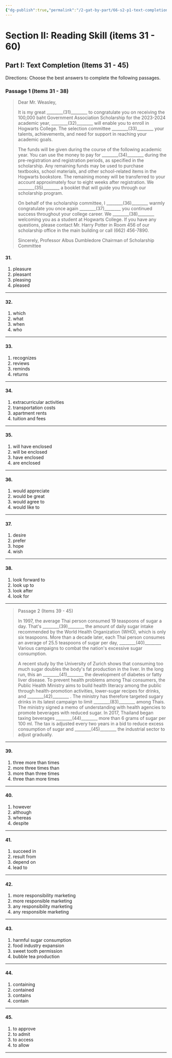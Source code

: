 ```yaml
---
{"dg-publish":true,"permalink":"/2-gat-by-part/66-s2-p1-text-completion/"}
---
```


# Section II: Reading Skill (items 31 - 60)
## Part I: Text Completion (Items 31 - 45)
Directions: Choose the best answers to complete the following passages.

### Passage 1 (Items 31 - 38)

> Dear Mr. Weasley,
> 
> It is my great \_\_\_\_\_\_\_\_(31)\_\_\_\_\_\_\_\_ to congratulate you on receiving the 100,000 baht Government Association Scholarship for the 2023-2024 academic year, \_\_\_\_\_\_\_\_(32)\_\_\_\_\_\_\_\_ will enable you to enroll in Hogwarts College. The selection committee \_\_\_\_\_\_\_\_(33)\_\_\_\_\_\_\_\_ your talents, achievements, and need for support in reaching your academic goals.
> 
> The funds will be given during the course of the following academic year. You can use the money to pay for \_\_\_\_\_\_\_\_(34)\_\_\_\_\_\_\_\_ during the pre-registration and registration periods, as specified in the scholarship. Any remaining funds may be used to purchase textbooks, school materials, and other school-related items in the Hogwarts bookstore. The remaining money will be transferred to your account approximately four to eight weeks after registration. We \_\_\_\_\_\_\_\_(35)\_\_\_\_\_\_\_\_ a booklet that will guide you through our scholarship program.
> 
> On behalf of the scholarship committee, I \_\_\_\_\_\_\_\_(36)\_\_\_\_\_\_\_\_ warmly congratulate you once again \_\_\_\_\_\_\_\_(37)\_\_\_\_\_\_\_\_ you continued success throughout your college career. We \_\_\_\_\_\_\_\_(38)\_\_\_\_\_\_\_\_ welcoming you as a student at Hogwarts College. If you have any questions, please contact Mr. Harry Potter in Room 456 of our scholarship office in the main building or call (662) 456-7890.
> 
> Sincerely,
> Professor Albus Dumbledore
> Chairman of Scholarship Committee

#### 31.
1) pleasure
2) pleasant
3) pleasing
4) pleased

---
#### 32.
1) which
2) what
3) when
4) who

---
#### 33.
1) recognizes
2) reviews
3) reminds
4) returns

---
#### 34.
1) extracurricular activities
2) transportation costs
3) apartment rents
4) tuition and fees

---
#### 35.
1) will have enclosed
2) will be enclosed
3) have enclosed
4) are enclosed

---
#### 36.
1) would appreciate
2) would be great
3) would agree to
4) would like to

---
#### 37.
1) desire
2) prefer
3) hope
4) wish

---
#### 38.
1) look forward to
2) look up to
3) look after
4) look for

---

> Passage 2 (Items 39 - 45)
> 
> In 1997, the average Thai person consumed 19 teaspoons of sugar a day. That's \_\_\_\_\_\_\_\_(39)\_\_\_\_\_\_\_\_ the amount of daily sugar intake recommended by the World Health Organization (WHO), which is only six teaspoons. More than a decade later, each Thai person consumes an average of 25.5 teaspoons of sugar per day, \_\_\_\_\_\_\_\_(40)\_\_\_\_\_\_\_\_ Various campaigns to combat the nation's excessive sugar consumption.
> 
> A recent study by the University of Zurich shows that consuming too much sugar doubles the body's fat production in the liver. In the long run, this an \_\_\_\_\_\_\_\_(41)\_\_\_\_\_\_\_\_ the development of diabetes or fatty liver disease. To prevent health problems among Thai consumers, the Public Health Ministry aims to build health literacy among the public through health-promotion activities, lower-sugar recipes for drinks, and \_\_\_\_\_\_\_\_(42)\_\_\_\_\_\_\_\_ . The ministry has therefore targeted sugary drinks in its latest campaign to limit \_\_\_\_\_\_\_\_(83)\_\_\_\_\_\_\_\_  among Thais. The ministry signed a memo of understanding with health agencies to promote beverages with reduced sugar. In 2017, Thailand began taxing beverages \_\_\_\_\_\_\_\_(44)\_\_\_\_\_\_\_\_ more than 6 grams of sugar per 100 ml. The tax is adjusted every two years in a bid to reduce excess consumption of sugar and \_\_\_\_\_\_\_\_(45)\_\_\_\_\_\_\_\_ the industrial sector to adjust gradually.

---
#### 39.
1) three more than times
2) more three times than
3) more than three times
4) three than more times

---
#### 40.
1) however
2) although
3) whereas
4) despite

---
#### 41.
1) succeed in
2) result from
3) depend on
4) lead to

---
#### 42.
1) more responsibility marketing
2) more responsible marketing
3) any responsibility marketing
4) any responsible marketing

---
#### 43.
1) harmful sugar consumption
2) food industry expansion
3) sweet tooth permission
4) bubble tea production

---
#### 44.
1) containing
2) contained
3) contains
4) contain

---
#### 45.
1) to approve
2) to admit
3) to access
4) to allow

---
